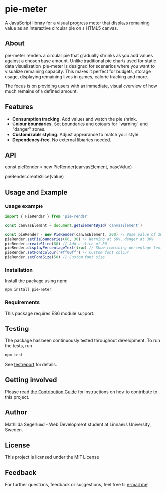 # pie-meter
A JavaScript library for a visual progress meter that displays remaining value as an interactive circular pie on a HTML5 canvas.

## About
pie-meter renders a circular pie that gradually shrinks as you add values against a chosen base amount. Unlike traditional pie charts used for static data visualization, pie-meter is designed for scenarios where you want to visualize remaining capacity. This makes it perfect for budgets, storage usage, displaying remaining lives in games, calorie tracking and more.

The focus is on providing users with an immediate, visual overview of how much remains of a defined amount.

## Features
- **Consumption tracking**. Add values and watch the pie shrink.
- **Colour boundaries**. Set boundaries and colours for "warning" and "danger" zones.
- **Customizable styling**. Adjust appearance to match your style.
- **Dependency-free**. No external libraries needed.

## API
const pieRender = new PieRender(canvasElement, baseValue)

pieRender.createSlice(value)


## Usage and Example
### Usage example
```javascript
import { PieRender } from 'pie-render'

const canvasElement = document.getElementById('canvasElement')

const pieRender = new PieRender(canvasElement, 200) // Base value of 200
pieRender.setPieBoundaries(60, 30) // Warning at 60%, danger at 30%
pieRender.createSlice(80) // Add a slice of 80 
pieRender.displayPercentageText(true) // Show remaining percentage text
pieRender.setFontColour('#ff00ff') // Custom font colour
pieRender.setFontSize(50) // Custom font size
```

### Installation
Install the package using npm:
```bash
npm install pie-meter
```

### Requirements
This package requires ES6 module support.

## Testing
The package has been continuously tested throughout development. 
To run the tests, run
```bash
npm test
```

See [testreport](docs/testrapport.md) for details.

## Getting involved
Please read [the Contribution Guide](docs/CONTRIBUTING.md) for instructions on how to contribute to this project.

## Author
Mathilda Segerlund - Web Development student at Linnaeus University, Sweden.

## License
This project is licensed under the MIT License

## Feedback
For further questions, feedback or suggestions, feel free to [e-mail me](mailto:ms228qs@student.lnu.se)!
